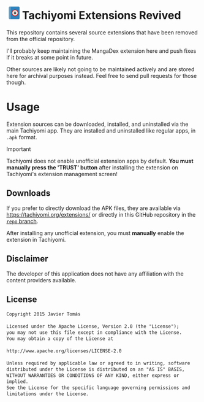 # ![app icon](./.github/readme-images/app-icon.png)Tachiyomi Extensions Revived

This repository contains several source extensions that have been removed from the official repository.

I'll probably keep maintaining the MangaDex extension here and push fixes if it breaks at some point in future.

Other sources are likely not going to be maintained actively and are stored here for archival purposes instead. Feel free to send pull requests for those though.

# Usage

Extension sources can be downloaded, installed, and uninstalled via the main Tachiyomi app. They are installed and uninstalled like regular apps, in `.apk` format.

> [!IMPORTANT]
> Tachiyomi does not enable unofficial extension apps by default.
> **You must manually press the 'TRUST' button** after installing the extension on Tachiyomi's extension management screen!

## Downloads

If you prefer to directly download the APK files, they are available via https://tachiyomi.org/extensions/ or directly in this GitHub repository in the [`repo` branch](https://github.com/ThePBone/tachiyomi-extensions-revived/tree/repo/apk).

After installing any unofficial extension, you must **manually** enable the extension in Tachiyomi.

## Disclaimer

The developer of this application does not have any affiliation with the content providers available.


## License

    Copyright 2015 Javier Tomás

    Licensed under the Apache License, Version 2.0 (the "License");
    you may not use this file except in compliance with the License.
    You may obtain a copy of the License at

    http://www.apache.org/licenses/LICENSE-2.0

    Unless required by applicable law or agreed to in writing, software
    distributed under the License is distributed on an "AS IS" BASIS,
    WITHOUT WARRANTIES OR CONDITIONS OF ANY KIND, either express or implied.
    See the License for the specific language governing permissions and
    limitations under the License.
